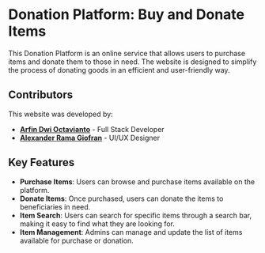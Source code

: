 # Donation Platform: Buy and Donate Items

This Donation Platform is an online service that allows users to purchase items and donate them to those in need. The website is designed to simplify the process of donating goods in an efficient and user-friendly way.

## Contributors

This website was developed by:

- **[Arfin Dwi Octavianto](https://www.linkedin.com/in/arfindwioctavianto)** - Full Stack Developer
- **[Alexander Rama Giofran](https://www.linkedin.com/in/alexander-rama-28lex)** - UI/UX Designer

## Key Features

- **Purchase Items**: Users can browse and purchase items available on the platform.
- **Donate Items**: Once purchased, users can donate the items to beneficiaries in need.
- **Item Search**: Users can search for specific items through a search bar, making it easy to find what they are looking for.
- **Item Management**: Admins can manage and update the list of items available for purchase or donation.
